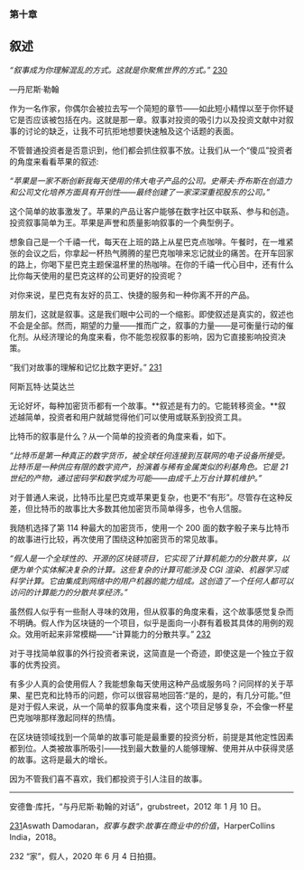 <title>CarterLeeWoetzel_019_ebook-13</title> <link href="css/PredefinedStyles_FiraSans.css" rel="stylesheet" type="text/css"> 

### **第十章**

## **叙述**

*“叙事成为你理解混乱的方式。这就是你聚焦世界的方式。”* [230](CarterLeeWoetzel_019_ebook-13.xhtml#footnote-231)

—丹尼斯·勒翰

作为一名作家，你偶尔会被拉去写一个简短的章节——如此短小精悍以至于你怀疑它是否应该被包括在内。这就是那一章。叙事对投资的吸引力以及投资文献中对叙事的讨论的缺乏，让我不可抗拒地想要快速触及这个话题的表面。

不管普通投资者是否意识到，他们都会抓住叙事不放。让我们从一个“傻瓜”投资者的角度来看看苹果的叙述:

*“苹果是一家不断创新我每天使用的伟大电子产品的公司。史蒂夫·乔布斯在创造力和公司文化培养方面具有开创性——最终创建了一家深深重视股东的公司。”*

这个简单的故事激发了。苹果的产品让客户能够在数字社区中联系、参与和创造。投资叙事简单为王。苹果是声誉和质量影响叙事的一个典型例子。

想象自己是一个千禧一代，每天在上班的路上从星巴克点咖啡。午餐时，在一堆紧张的会议之后，你拿起一杯热气腾腾的星巴克咖啡来忘记就业的痛苦。在开车回家的路上，你喝下星巴克主题保温杯里的热咖啡。在你的千禧一代心目中，还有什么比你每天使用的星巴克这样的公司更好的投资呢？

对你来说，星巴克有友好的员工、快捷的服务和一种你离不开的产品。

朋友们，这就是叙事。这是我们眼中公司的一个缩影。即使叙述是真实的，叙述也不会是全部。然而，期望的力量——推而广之，叙事的力量——是可衡量行动的催化剂。从经济理论的角度来看，你不能忽视叙事的影响，因为它直接影响投资决策。

“我们对故事的理解和记忆比数字更好。” [231](CarterLeeWoetzel_019_ebook-13.xhtml#footnote-230)

阿斯瓦特·达莫达兰

无论好坏，每种加密货币都有一个故事。**叙述是有力的。它能转移资金。**叙述越简单，投资者和用户就越觉得他们可以使用或联系到投资工具。

比特币的叙事是什么？从一个简单的投资者的角度来看，如下。

*“比特币是第一种真正的数字货币，被全球任何连接到互联网的电子设备所接受。比特币是一种供应有限的数字资产，扮演着与稀有金属类似的利基角色。它是 21 世纪的产物，通过密码学和数学成为可能——由成千上万台计算机维护。”*

对于普通人来说，比特币比星巴克或苹果更复杂，也更不“有形”。尽管存在这种反差，但比特币的故事比大多数其他加密货币简单得多，也令人信服。

我随机选择了第 114 种最大的加密货币，使用一个 200 面的数字骰子来与比特币的故事进行比较，再次使用了围绕这种加密货币的常见故事。

*“假人是一个全球性的、开源的区块链项目，它实现了计算机能力的分散共享，以便为单个实体解决复杂的计算。这些复杂的计算可能涉及 CGI 渲染、机器学习或科学计算。它由集成到网络中的用户机器的能力组成。这创造了一个任何人都可以访问的计算能力的分散共享经济。”*

虽然假人似乎有一些耐人寻味的效用，但从叙事的角度来看，这个故事感觉复杂而不明确。假人作为区块链的一个项目，似乎是面向一小群有着极其具体的用例的观众。效用听起来非常模糊——“计算能力的分散共享。” [232](CarterLeeWoetzel_019_ebook-13.xhtml#footnote-229)

对于寻找简单叙事的外行投资者来说，这简直是一个奇迹，即使这是一个独立于叙事的优秀投资。

有多少人真的会使用假人？我能想象每天使用这种产品或服务吗？问同样的关于苹果、星巴克和比特币的问题，你可以很容易地回答:“是的，是的，有几分可能。”但是对于假人来说，从一个简单的叙事角度来看，这个项目足够复杂，不会像一杯星巴克咖啡那样激起同样的热情。

在区块链领域找到一个简单的故事可能是最重要的投资分析，前提是其他定性因素都到位。人类被故事所吸引——找到最大数量的人能够理解、使用并从中获得灵感的故事。这将是最大的增长。

因为不管我们喜不喜欢，我们都投资于引人注目的故事。

* * *

安德鲁·库托，“与丹尼斯·勒翰的对话”，grubstreet，2012 年 1 月 10 日。

[231](CarterLeeWoetzel_019_ebook-13.xhtml#footnote-230-backlink)Aswath Damodaran，*叙事与数字:故事在商业中的价值*，HarperCollins India，2018。

232 “家”，假人，2020 年 6 月 4 日拍摄。